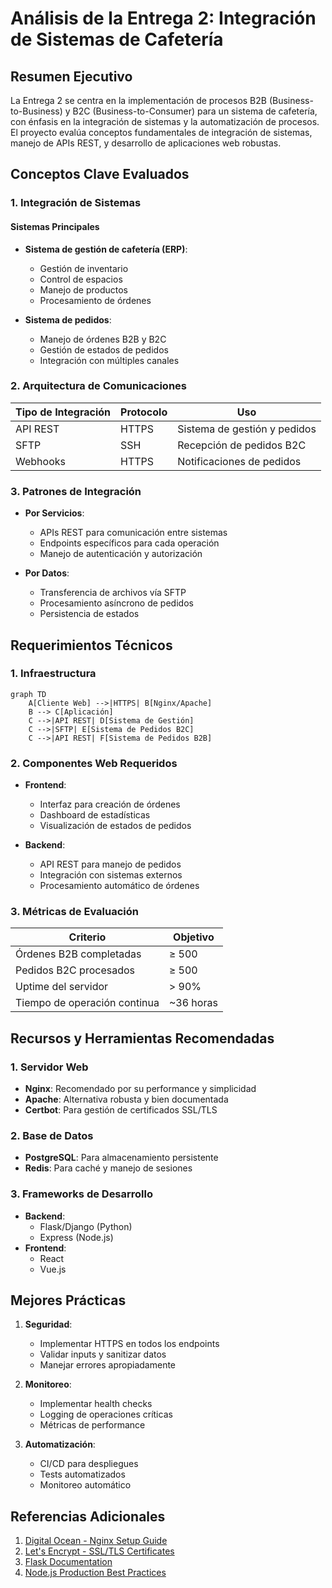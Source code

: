 # Análisis de la Entrega 2: Integración de Sistemas de Cafetería

## Resumen Ejecutivo

La Entrega 2 se centra en la implementación de procesos B2B (Business-to-Business) y B2C (Business-to-Consumer) para un sistema de cafetería, con énfasis en la integración de sistemas y la automatización de procesos. El proyecto evalúa conceptos fundamentales de integración de sistemas, manejo de APIs REST, y desarrollo de aplicaciones web robustas.

## Conceptos Clave Evaluados

### 1. Integración de Sistemas

#### Sistemas Principales

- **Sistema de gestión de cafetería (ERP)**:

  - Gestión de inventario
  - Control de espacios
  - Manejo de productos
  - Procesamiento de órdenes

- **Sistema de pedidos**:
  - Manejo de órdenes B2B y B2C
  - Gestión de estados de pedidos
  - Integración con múltiples canales

### 2. Arquitectura de Comunicaciones

| Tipo de Integración | Protocolo | Uso                          |
| ------------------- | --------- | ---------------------------- |
| API REST            | HTTPS     | Sistema de gestión y pedidos |
| SFTP                | SSH       | Recepción de pedidos B2C     |
| Webhooks            | HTTPS     | Notificaciones de pedidos    |

### 3. Patrones de Integración

- **Por Servicios**:

  - APIs REST para comunicación entre sistemas
  - Endpoints específicos para cada operación
  - Manejo de autenticación y autorización

- **Por Datos**:
  - Transferencia de archivos vía SFTP
  - Procesamiento asíncrono de pedidos
  - Persistencia de estados

## Requerimientos Técnicos

### 1. Infraestructura

```mermaid
graph TD
    A[Cliente Web] -->|HTTPS| B[Nginx/Apache]
    B --> C[Aplicación]
    C -->|API REST| D[Sistema de Gestión]
    C -->|SFTP| E[Sistema de Pedidos B2C]
    C -->|API REST| F[Sistema de Pedidos B2B]
```

### 2. Componentes Web Requeridos

- **Frontend**:

  - Interfaz para creación de órdenes
  - Dashboard de estadísticas
  - Visualización de estados de pedidos

- **Backend**:
  - API REST para manejo de pedidos
  - Integración con sistemas externos
  - Procesamiento automático de órdenes

### 3. Métricas de Evaluación

| Criterio                     | Objetivo  |
| ---------------------------- | --------- |
| Órdenes B2B completadas      | ≥ 500     |
| Pedidos B2C procesados       | ≥ 500     |
| Uptime del servidor          | > 90%     |
| Tiempo de operación continua | ~36 horas |

## Recursos y Herramientas Recomendadas

### 1. Servidor Web

- **Nginx**: Recomendado por su performance y simplicidad
- **Apache**: Alternativa robusta y bien documentada
- **Certbot**: Para gestión de certificados SSL/TLS

### 2. Base de Datos

- **PostgreSQL**: Para almacenamiento persistente
- **Redis**: Para caché y manejo de sesiones

### 3. Frameworks de Desarrollo

- **Backend**:
  - Flask/Django (Python)
  - Express (Node.js)
- **Frontend**:
  - React
  - Vue.js

## Mejores Prácticas

1. **Seguridad**:

   - Implementar HTTPS en todos los endpoints
   - Validar inputs y sanitizar datos
   - Manejar errores apropiadamente

2. **Monitoreo**:

   - Implementar health checks
   - Logging de operaciones críticas
   - Métricas de performance

3. **Automatización**:
   - CI/CD para despliegues
   - Tests automatizados
   - Monitoreo automático

## Referencias Adicionales

1. [Digital Ocean - Nginx Setup Guide](https://www.digitalocean.com/community/tutorials/how-to-install-nginx-on-ubuntu-22-04)
2. [Let's Encrypt - SSL/TLS Certificates](https://letsencrypt.org/docs/)
3. [Flask Documentation](https://flask.palletsprojects.com/)
4. [Node.js Production Best Practices](https://expressjs.com/en/advanced/best-practice-performance.html)
